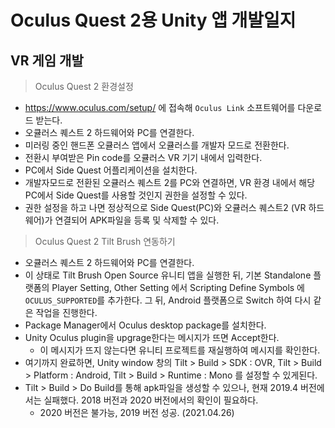 # Oculus Quest 2용 Unity 앱 개발일지



## VR 게임 개발

> Oculus Quest 2 환경설정

- https://www.oculus.com/setup/ 에 접속해 `Oculus Link` 소프트웨어를 다운로드 받는다.
- 오큘러스 퀘스트 2 하드웨어와 PC를 연결한다.
- 미러링 중인 핸드폰 오큘러스 앱에서 오큘러스를 개발자 모드로 전환한다.
- 전환시 부여받은 Pin code를 오큘러스 VR 기기 내에서 입력한다.
- PC에서 Side Quest 어플리케이션을 설치한다.
- 개발자모드로 전환된 오큘러스 퀘스트 2를 PC와 연결하면, VR 환경 내에서 해당 PC에서 Side Quest를 사용할 것인지 권한을 설정할 수 있다.
- 권한 설정을 하고 나면 정상적으로 Side Quest(PC)와 오큘러스 퀘스트2 (VR 하드웨어)가 연결되어 APK파일을 등록 및 삭제할 수 있다.



> Oculus Quest 2 Tilt Brush 연동하기

- 오큘러스 퀘스트 2 하드웨어와 PC를 연결한다.
- 이 상태로 Tilt Brush Open Source 유니티 앱을 실행한 뒤, 기본 Standalone 플랫폼의 Player Setting, Other Setting 에서 Scripting Define Symbols 에 `OCULUS_SUPPORTED`를 추가한다. 그 뒤, Android 플랫폼으로 Switch 하여 다시 같은 작업을 진행한다.
- Package Manager에서 Oculus desktop package를 설치한다.
- Unity Oculus plugin을 upgrage한다는 메시지가 뜨면 Accept한다.
  - 이 메시지가 뜨지 않는다면 유니티 프로젝트를 재실행하여 메시지를 확인한다.
- 여기까지 완료하면, Unity window 창의 Tilt > Build > SDK : OVR, Tilt > Build > Platform : Android, Tilt > Build > Runtime : Mono 를 설정할 수 있게된다.
- Tilt > Build > Do Build를 통해 apk파일을 생성할 수 있으나, 현재 2019.4 버전에서는 실패했다. 2018 버전과 2020 버전에서의 확인이 필요하다.
  - 2020 버전은 불가능, 2019 버전 성공. (2021.04.26)